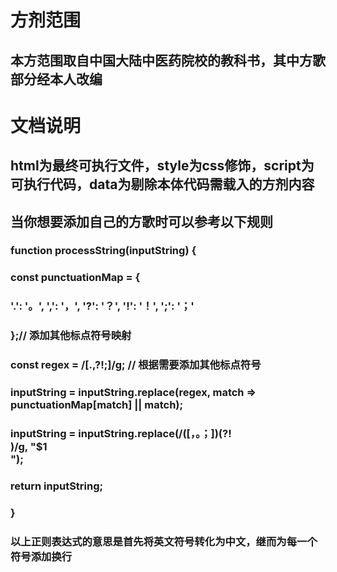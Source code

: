 # 方剂范围
## 本方范围取自中国大陆中医药院校的教科书，其中方歌部分经本人改编

# 文档说明
## html为最终可执行文件，style为css修饰，script为可执行代码，data为剔除本体代码需载入的方剂内容
## 当你想要添加自己的方歌时可以参考以下规则
### function processString(inputString) {
###    const punctuationMap = {
###        '.': '。', ',': '，', '?': '？', '!': '！', ';': '；'
###    };// 添加其他标点符号映射
###
###    const regex = /[.,?!;]/g; // 根据需要添加其他标点符号
###    inputString = inputString.replace(regex, match => punctuationMap[match] || match);
###    inputString = inputString.replace(/([，。；])(?!<br>)/g, "$1<br>");
###    return inputString;
### }
### 以上正则表达式的意思是首先将英文符号转化为中文，继而为每一个符号添加换行


